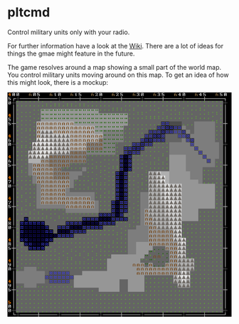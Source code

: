 # pltcmd

Control military units only with your radio.

For further information have a look at the [Wiki](https://github.com/Baret/pltcmd/wiki). There are a lot of ideas for things the gmae might feature in the future.

The game resolves around a map showing a small part of the world map. You control military units moving around on this map. To get an idea of how this might look, there is a mockup:

![map mockup](https://github.com/Baret/pltcmd/blob/master/mockups/mapview.png)
